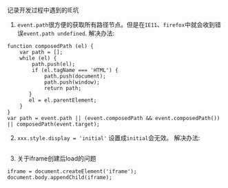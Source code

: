 记录开发过程中遇到的IE坑

1. `event.path`很方便的获取所有路径节点。但是在`IE11`、`firefox`中就会收到错误`event.path undefined`.
解决办法:
```
function composedPath (el) {
    var path = [];
    while (el) {
        path.push(el);
        if (el.tagName === 'HTML') {
            path.push(document);
            path.push(window);
            return path;
       }
       el = el.parentElement;
    }
}
var path = event.path || (event.composedPath && event.composedPath()) || composedPath(event.target);
```

2. `xxx.style.display = 'initial'` 设置成`initial`会无效。 
解决办法: 
```xxx.style.display = ''
```

3. 关于iframe创建后load的问题
```
iframe = document.createElement('iframe');
document.body.appendChild(iframe);
```


